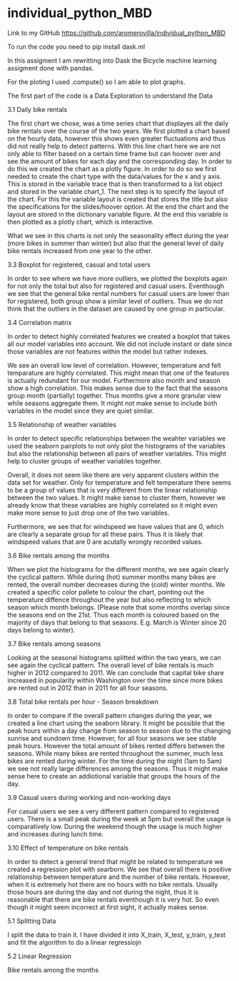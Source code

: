 # individual_python_MBD

Link to my GitHub https://github.com/aromerovilla/individual_python_MBD

To run the code you need to pip install dask.ml

In this assigment I am rewritting into Dask the Bicycle machine learning assigment done with pandas.

For the ploting I used .compute() so I am able to plot graphs.

The first part of the code is a Data Exploration to understand the Data

3.1 Daily bike rentals

The first chart we chose, was a time series chart that displayes all the daily bike rentals over the course of the two years. We first plotted a chart based on the hourly data, however this shows even greater fluctuations and thus did not really help to detect patterns. With this line chart here we are not only able to filter based on a certain time frame but can hoover over and see the amount of bikes for each day and the corresponding day. In order to do this we created the chart as a plotly figure. In order to do so we first needed to create the chart type with the data/values for the x and y axis. This is stored in the variable trace that is then transformed to a list object and stored in the variable chart_1. The next step is to specify the layout of the chart. For this the variable layout is created that stores the title but also the specifications for the slides/hoover option. At the end the chart and the layout are stored in the dictionary variable figure. At the end this variable is then plotted as a plotly chart, which is interactive.

What we see in this charts is not only the seasonality effect during the year (more bikes in summer than winter) but also that the general level of daily bike rentals increased from one year to the other.

3.3 Boxplot for registered, casual and total users

In order to see where we have more outliers, we plotted the boxplots again for not only the total but also for registered and casual users. Eventhough we see that the general bike rental numbers for casual users are lower than for registered, both group show a similar level of outliers. Thus we do not think that the outliers in the dataset are caused by one group in particular.

3.4 Correlation matrix

In order to detect highly correlated features we created a boxplot that takes all our model variables into account. We did not include instant or date since those variables are not features within the model but rather indexes.

We see an overall low level of correlation. However, temperature and felt temparature are highly correlated. This might mean that one of the features is actually redundant for our model. Furthermore also month and season show a high correlation. This makes sense due to the fact that the seasons group month (partially) together. Thus months give a more granular view while seasons aggregate them. It might not make sense to include both variables in the model since they are quiet similar.

3.5 Relationship of weather variables

In order to detect specific relationships between the weahter variables we used the seaborn pairplots to not only plot the histograms of the variables but also the relationship between all pairs of weather variables. This might help to cluster groups of weather variables together.

Overall, it does not seem like there are very apparent clusters within the data set for weather. Only for temperature and felt temperature there seems to be a group of values that is very different from the linear relationship between the two values. It might make sense to cluster them, however we already know that these variables are highly correlated so it might even make more sense to just drop one of the two variables.

Furthermore, we see that for windspeed we have values that are 0, which are clearly a separate group for all these pairs. Thus it is likely that windspeed values that are 0 are acutally wrongly recorded values.

3.6 Bike rentals among the months

When we plot the histograms for the different months, we see again clearly the cyclical pattern. While during (hot) summer months many bikes are rented, the overall number decreases during the (cold) winter months. We created a specific color pallete to colour the chart, pointing out the temperature diffence throughout the year but also reflecting to which season which month belongs. (Please note that some months overlap since the seasons end on the 21st. Thus each month is coloured based on the majority of days that belong to that seasons. E.g. March is Winter since 20 days belong to winter).

3.7 Bike rentals among seasons

Looking at the seasonal histograms splitted within the two years, we can see again the cyclical pattern. The overall level of bike rentals is much higher in 2012 compared to 2011. We can conclude that capital bike share increased in popularity within Washington over the time since more bikes are rented out in 2012 than in 2011 for all four seasons.

3.8 Total bike rentals per hour - Season breakdown

In order to compare if the overall pattern changes during the year, we created a line chart using the seaborn library. It might be possible that the peak hours within a day change from season to season due to the changing sunrise and sundown time. However, for all four seasons we see stable peak hours. However the total amount of bikes rented differs between the seasons. While many bikes are rented throughout the summer, much less bikes are rented during winter. For the time during the night (1am to 5am) we see not really large differences among the seasons. Thus it might make sense here to create an addiotional variable that groups the hours of the day.

3.9 Casual users during working and non-working days

For casual users we see a very different pattern compared to registered users. There is a small peak during the week at 5pm but overall the usage is comparatively low. During the weekend though the usage is much higher and increases during lunch time.

3.10 Effect of temperature on bike rentals

In order to detect a general trend that might be related to temperature we created a regression plot with searborn. We see that overall there is positive relationship between temperature and the number of bike rentals. However, when it is extremely hot there are no hours with no bike rentals. Usually those hours are during the day and not during the night, thus it is reasonable that there are bike rentals eventhough it is very hot. So even though it might seem incorrect at first sight, it actually makes sense.

5.1 Splitting Data

I split the data to train it. I have divided it into X_train, X_test, y_train, y_test and fit the algorithm to do a linear regressiojn

5.2 Linear Regression

Bike rentals among the months















